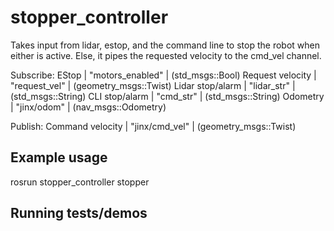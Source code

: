 # stopper_controller

Takes input from lidar, estop, and the command line to stop the robot when either is active.
Else, it pipes the requested velocity to the cmd_vel channel.

Subscribe:
EStop 				| "motors_enabled"	| (std_msgs::Bool)
Request velocity 	| "request_vel" 	| (geometry_msgs::Twist)
Lidar stop/alarm	| "lidar_str" 		| (std_msgs::String)
CLI stop/alarm		| "cmd_str" 		| (std_msgs::String)
Odometry			| "jinx/odom" 		| (nav_msgs::Odometry)

Publish:
Command velocity	| "jinx/cmd_vel"	| (geometry_msgs::Twist)

## Example usage
rosrun stopper_controller stopper

## Running tests/demos
    
